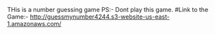 THis is a number guessing game
PS:- Dont play this game.
#Link to the Game:-
http://guessmynumber4244.s3-website-us-east-1.amazonaws.com/

